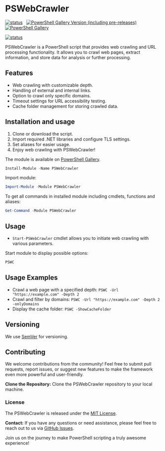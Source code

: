 # PSWebCrawler

[![status](https://img.shields.io/badge/PROD-v0.0.1-green)](https://github.com/voytas75/PSWebCrawler/blob/master/PSWebCrawler/docs/ReleaseNotes.md) &nbsp; [![PowerShell Gallery Version (including pre-releases)](https://img.shields.io/powershellgallery/v/PSWebCrawler)](https://www.powershellgallery.com/packages/PSWebCrawler) &nbsp; [![PowerShell Gallery](https://img.shields.io/powershellgallery/dt/PSWebCrawler)](https://www.powershellgallery.com/packages/PSWebCrawler)

[![status](https://img.shields.io/badge/DEV-v0.0.2-red)](https://github.com/voytas75/PSWebCrawler/blob/master/PSWebCrawler/docs/ReleaseNotes.md)

PSWebCrawler is a PowerShell script that provides web crawling and URL processing functionality. It allows you to crawl web pages, extract information, and store data for analysis or further processing.

## Features

- Web crawling with customizable depth.
- Handling of external and internal links.
- Option to crawl only specific domains.
- Timeout settings for URL accessibility testing.
- Cache folder management for storing crawled data.

## Installation and usage

1. Clone or download the script.
2. Import required .NET libraries and configure TLS settings.
3. Set aliases for easier usage.
4. Enjoy web crawling with PSWebCrawler!

The module is available on [PowerShell Gallery](https://www.powershellgallery.com/packages/PSWebCrawler).

```powershell
Install-Module -Name PSWebCrawler
```

Import module:

```powershell
Import-Module -Module PSWebCrawler
```

To get all commands in installed module including cmdlets, functions and aliases:

```powershell
Get-Command -Module PSWebCrawler
```

## Usage

- `Start-PSWebCrawler` cmdlet allows you to initiate web crawling with various parameters.

Start module to display possible options:

```powershell
PSWC
```

## Usage Examples

- Crawl a web page with a specified depth: `PSWC -Url "https://example.com" -Depth 2`
- Crawl and filter by domains: `PSWC -Url "https://example.com" -Depth 2 -onlyDomains`
- Display the cache folder: `PSWC -ShowCacheFolder`

## Versioning

We use [SemVer](http://semver.org/) for versioning.

## Contributing

We welcome contributions from the community! Feel free to submit pull requests, report issues, or suggest new features to make the framework even more powerful and user-friendly.

**Clone the Repository:** Clone the PSWebCrawler repository to your local machine.

### License

The PSWebCrawler is released under the [MIT License](https://github.com/voytas75/PSWebCrawler/blob/master/LICENSE).

**Contact:**
If you have any questions or need assistance, please feel free to reach out to us via [GitHub Issues](https://github.com/voytas75/PSWebCrawler/issues).

Join us on the journey to make PowerShell scripting a truly awesome experience!
